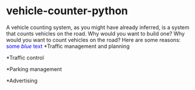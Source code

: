 # vehicle-counter-python
A vehicle counting system, as you might have already inferred, is a system that counts vehicles on the road. Why would you want to build one? Why would you want to count vehicles on the road? Here are some reasons: 
<span style="color:blue">some *blue* text</span>
*Traffic management and planning 

*Traffic control 

*Parking management 

*Advertising 
